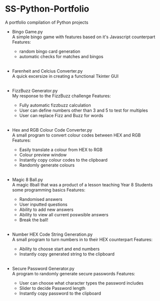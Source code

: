 # SS-Python-Portfolio
A portfolio compilation of Python projects

- Bingo Game.py<br/>
 A simple bingo game with features based on it's Javascript counterpart
 Features:
  - random bingo card generation
  - automatic checks for matches and bingos<br/><br/>
 
- Farenheit and Celcius Converter.py<br/>
  A quick excersize in creating a functional Tkinter GUI<br/><br/>
 
- FizzBuzz Generator.py<br/>
  My response to the FizzBuzz challenge
 Features:
  - Fully automatic fizzbuzz calculation
  - User can define numbers other than 3 and 5 to test for multiples
  - User can replace Fizz and Buzz for words<br/><br/>
 
- Hex and RGB Colour Code Converter.py<br/>
  A small program to convert colour codes between HEX and RGB
 Features:
  - Easily translate a colour from HEX to RGB
  - Colour preview window
  - Instantly copy colour codes to the clipboard
  - Randomly generate colours<br/><br/>
 
- Magic 8 Ball.py<br/>
  A magic 8ball that was a product of a lesson teaching Year 8 Students some programming basics
 Features:
  - Randomised answers
  - User inputted questions
  - Ability to add new answers
  - Ability to view all current poswsible answers
  - Break the ball!<br/><br/>
 
- Number HEX Code String Generation.py<br/>
  A small program to turn numbers in to their HEX counterpart
 Features:
  - Ability to choose start and end numbers
  - Instantly copy generated string to the clipboard<br/><br/>
 
- Secure Password Generator.py<br/>
  A program to randomly generate secure passwords
 Features:
  - User can choose what character types the password includes
  - Slider to decide Password length
  - Instantly copy password to the clipboard<br/><br/>
